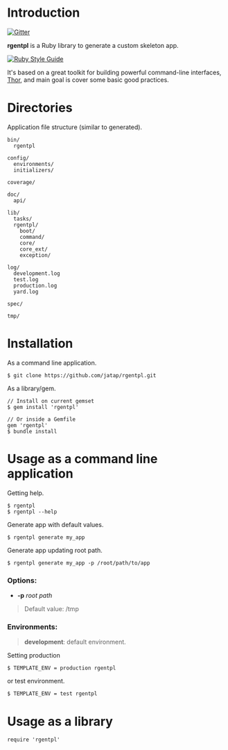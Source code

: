 Introduction
============

[![Gitter](https://badges.gitter.im/Join%20Chat.svg)](https://gitter.im/jatap/rgentpl?utm_source=badge&utm_medium=badge&utm_campaign=pr-badge&utm_content=badge)

**rgentpl** is a Ruby library to generate a custom skeleton app.

[![Ruby Style Guide](https://img.shields.io/badge/code_style-standard-brightgreen.svg)](https://github.com/testdouble/standard)

It's based on a great toolkit for building powerful command-line interfaces, [Thor](https://github.com/erikhuda/thor), and main goal is cover some basic good practices.

Directories
===========

Application file structure (similar to generated).

    bin/
      rgentpl

    config/
      environments/
      initializers/

    coverage/

    doc/
      api/

    lib/
      tasks/
      rgentpl/
        boot/
        command/
        core/
        core_ext/
        exception/

    log/
      development.log
      test.log
      production.log
      yard.log

    spec/

    tmp/


Installation
============

As a command line application.

    $ git clone https://github.com/jatap/rgentpl.git

As a library/gem.

    // Install on current gemset
    $ gem install 'rgentpl'

    // Or inside a Gemfile
    gem 'rgentpl'
    $ bundle install


Usage as a command line application
===================================

Getting help.

    $ rgentpl
    $ rgentpl --help

Generate app with default values.

    $ rgentpl generate my_app

Generate app updating root path.

    $ rgentpl generate my_app -p /root/path/to/app

### Options:

  * **-p** _root path_

> Default value: /tmp


### Environments:

> **development**: default environment.

Setting production

    $ TEMPLATE_ENV = production rgentpl

or test environment.

    $ TEMPLATE_ENV = test rgentpl


Usage as a library
==================

    require 'rgentpl'
